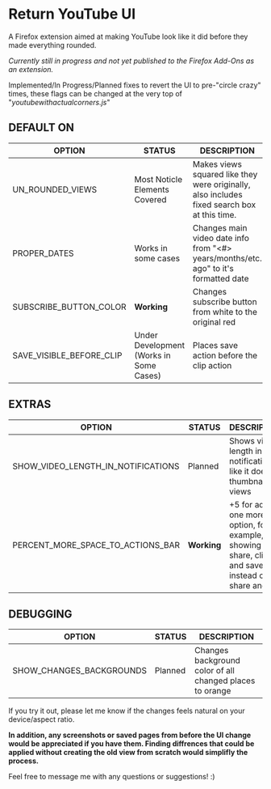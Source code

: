 # Return YouTube UI
A Firefox extension aimed at making YouTube look like it did before they made everything rounded.


_Currently still in progress and not yet published to the Firefox Add-Ons as an extension._

Implemented/In Progress/Planned fixes to revert the UI to pre-"circle crazy" times, these flags can be changed at the very top of "_youtubewithactualcorners.js_"

## DEFAULT ON
OPTION | STATUS | DESCRIPTION
-------|--------|------------
UN_ROUNDED_VIEWS | Most Noticle Elements Covered | Makes views squared like they were originally, also includes fixed search box at this time.
PROPER_DATES | Works in some cases | Changes main video date info from "<#> years/months/etc. ago" to it's formatted date
SUBSCRIBE_BUTTON_COLOR | **Working** | Changes subscribe button from white to the original red
SAVE_VISIBLE_BEFORE_CLIP | Under Development (Works in Some Cases) | Places save action before the clip action


## EXTRAS
OPTION | STATUS | DESCRIPTION
-------|--------|------------
SHOW_VIDEO_LENGTH_IN_NOTIFICATIONS | Planned | Shows video length in notifications like it does in thumbnail views
PERCENT_MORE_SPACE_TO_ACTIONS_BAR | **Working** | +5 for adding one more option, for example, showing share, clip, and save instead of just share and clip

## DEBUGGING
OPTION | STATUS | DESCRIPTION
-------|--------|------------
SHOW_CHANGES_BACKGROUNDS | Planned | Changes background color of all changed places to orange


If you try it out, please let me know if the changes feels natural on your device/aspect ratio.

**In addition, any screenshots or saved pages from before the UI change would be appreciated if you have them. Finding diffrences that could be applied without creating the old view from scratch would simplifly the process.**

Feel free to message me with any questions or suggestions! :)
